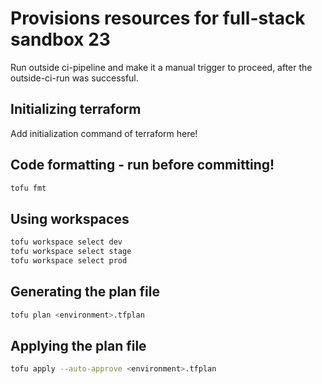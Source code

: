 # Provisions resources for full-stack sandbox 23

Run outside ci-pipeline and make it a manual trigger to proceed, after the outside-ci-run was successful.

## Initializing terraform

Add initialization command of terraform here!

## Code formatting - run before committing!

```bash
tofu fmt
```

## Using workspaces

```bash
tofu workspace select dev
tofu workspace select stage
tofu workspace select prod
```

## Generating the plan file

```bash
tofu plan <environment>.tfplan
```

## Applying the plan file

```bash
tofu apply --auto-approve <environment>.tfplan
```